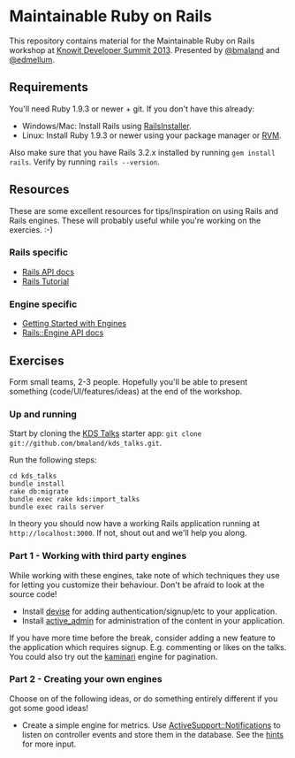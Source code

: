 # Maintainable Ruby on Rails

This repository contains material for the Maintainable Ruby on Rails workshop at
[Knowit Developer Summit 2013](http://kds.knowit.no). Presented by
[@bmaland](https://github.com/bmaland) and
[@edmellum](https://github.com/edmellum).

## Requirements

You'll need Ruby 1.9.3 or newer + git. If you don't have this already:

* Windows/Mac: Install Rails using [RailsInstaller](http://railsinstaller.org).
* Linux: Install Ruby 1.9.3 or newer using your package manager or [RVM](https://rvm.io).

Also make sure that you have Rails 3.2.x installed by running `gem install
rails`. Verify by running `rails --version`.

## Resources

These are some excellent resources for tips/inspiration on using Rails and Rails
engines. These will probably useful while you're working on the exercies. :-)

### Rails specific

* [Rails API docs](http://api.rubyonrails.org)
* [Rails Tutorial](http://ruby.railstutorial.org/ruby-on-rails-tutorial-book)

### Engine specific

* [Getting Started with Engines](http://edgeguides.rubyonrails.org/engines.html)
* [Rails::Engine API docs](http://api.rubyonrails.org/classes/Rails/Engine.html)

## Exercises

Form small teams, 2-3 people. Hopefully you'll be able to present something
(code/UI/features/ideas) at the end of the workshop.

### Up and running

Start by cloning the [KDS Talks](https://github.com/bmaland/kds_talks) starter
app: `git clone git://github.com/bmaland/kds_talks.git`.

Run the following steps:

```shell
cd kds_talks
bundle install
rake db:migrate
bundle exec rake kds:import_talks
bundle exec rails server
```

In theory you should now have a working Rails application running at 
`http://localhost:3000`. If not, shout out and we'll help you along.

### Part 1 - Working with third party engines

While working with these engines, take note of which techniques they use for
letting you customize their behaviour. Don't be afraid to look at the source
code!

- Install [devise](https://github.com/plataformatec/devise) for adding
  authentication/signup/etc to your application.
- Install [active_admin](git@github.com:gregbell/active_admin.git) for
  administration of the content in your application.

If you have more time before the break, consider adding a new feature to the
application which requires signup. E.g. commenting or likes on the talks. 
You could also try out the [kaminari](https://github.com/amatsuda/kaminari) 
engine for pagination.

### Part 2 - Creating your own engines

Choose on of the following ideas, or do something entirely different if you
got some good ideas!

- Create a simple engine for metrics. Use [ActiveSupport::Notifications](http://api.rubyonrails.org/classes/ActiveSupport/Notifications.html)
  to listen on controller events and store them in the database. See the [hints](hints/metrics_engine.md) for more input.
